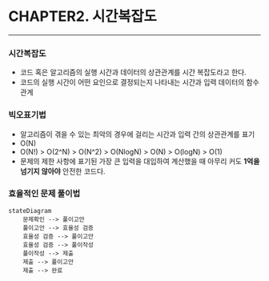 # CHAPTER2. 시간복잡도

---
### 시간복잡도
- 코드 혹은 알고리즘의 실행 시간과 데이터의 상관관계를 시간 복잡도라고 한다.
- 코드의 실행 시간이 어떤 요인으로 결정되는지 나타내는 시간과 입력 데이터의 함수 관계

### 빅오표기법
- 알고리즘이 겪을 수 있는 최악의 경우에 걸리는 시간과 입력 간의 상관관계를 표기
- O(N)
- O(N!) > O(2^N) > O(N^2) > O(NlogN) > O(N) > O(logN) > O(1)
- 문제의 제한 사항에 표기된 가장 큰 입력을 대입하여 계산했을 때 아무리 커도 **1억을 넘기지 않아야** 안전한 코드다.

### 효율적인 문제 풀이법

```mermaid
stateDiagram
    문제확인 --> 풀이고안
    풀이고안 --> 효율성 검증
    효율성 검증 --> 풀이고안
    효율성 검증 --> 풀이작성
    풀이작성 --> 제출
    제출 --> 풀이고안
    제출 --> 완료 
```
